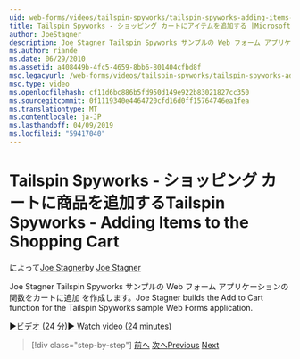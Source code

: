 ```yaml
---
uid: web-forms/videos/tailspin-spyworks/tailspin-spyworks-adding-items-to-the-shopping-cart
title: Tailspin Spyworks - ショッピング カートにアイテムを追加する |Microsoft Docs
author: JoeStagner
description: Joe Stagner Tailspin Spyworks サンプルの Web フォーム アプリケーションの関数をカートに追加 を作成します。
ms.author: riande
ms.date: 06/29/2010
ms.assetid: a408449b-4fc5-4659-8bb6-801404cfbd8f
msc.legacyurl: /web-forms/videos/tailspin-spyworks/tailspin-spyworks-adding-items-to-the-shopping-cart
msc.type: video
ms.openlocfilehash: cf11d6bc886b5fd950d149e922b83021827cc350
ms.sourcegitcommit: 0f1119340e4464720cfd16d0ff15764746ea1fea
ms.translationtype: MT
ms.contentlocale: ja-JP
ms.lasthandoff: 04/09/2019
ms.locfileid: "59417040"
---
```

# <a name="tailspin-spyworks---adding-items-to-the-shopping-cart"></a><span data-ttu-id="12e98-103">Tailspin Spyworks - ショッピング カートに商品を追加する</span><span class="sxs-lookup"><span data-stu-id="12e98-103">Tailspin Spyworks - Adding Items to the Shopping Cart</span></span>

<span data-ttu-id="12e98-104">によって[Joe Stagner](https://github.com/JoeStagner)</span><span class="sxs-lookup"><span data-stu-id="12e98-104">by [Joe Stagner](https://github.com/JoeStagner)</span></span>

<span data-ttu-id="12e98-105">Joe Stagner Tailspin Spyworks サンプルの Web フォーム アプリケーションの関数をカートに追加 を作成します。</span><span class="sxs-lookup"><span data-stu-id="12e98-105">Joe Stagner builds the Add to Cart function for the Tailspin Spyworks sample Web Forms application.</span></span>

[<span data-ttu-id="12e98-106">&#9654;ビデオ (24 分)</span><span class="sxs-lookup"><span data-stu-id="12e98-106">&#9654; Watch video (24 minutes)</span></span>](https://channel9.msdn.com/Blogs/ASP-NET-Site-Videos/tailspin-spyworks-adding-items-to-the-shopping-cart)

> [!div class="step-by-step"]
> <span data-ttu-id="12e98-107">[前へ](tailspin-spyworks-display-per-product-details.md)
> [次へ](tailspin-spyworks-display-shopping-cart.md)</span><span class="sxs-lookup"><span data-stu-id="12e98-107">[Previous](tailspin-spyworks-display-per-product-details.md)
[Next](tailspin-spyworks-display-shopping-cart.md)</span></span>
